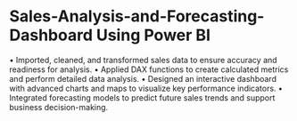 # Sales-Analysis-and-Forecasting-Dashboard Using Power BI

• Imported, cleaned, and transformed sales data to ensure accuracy and readiness for analysis.
• Applied DAX functions to create calculated metrics and perform detailed data analysis.
• Designed an interactive dashboard with advanced charts and maps to visualize key performance indicators.
• Integrated forecasting models to predict future sales trends and support business decision-making.
